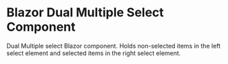 # Blazor Dual Multiple Select Component
Dual Multiple select Blazor component. Holds non-selected items in the left select element and selected items in the right select element.
